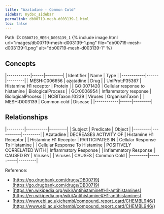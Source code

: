 ```yaml
---
title: "Azatadine - Common Cold"
sidebar: mydoc_sidebar
permalink: db00719-mesh-d003139-1.html
toc: false 
---
```



Path ID: `DB00719_MESH_D003139_1`
{% include image.html url="images/db00719-mesh-d003139-1.png" file="db00719-mesh-d003139-1.png" alt="db00719-mesh-d003139-1" %}

## Concepts

|------------|------|---------|
| Identifier | Name | Type    |
|------------|------|---------|
| MESH:C006656 | azatadine | Drug |
| UniProt:P35367 | Histamine H1 receptor | Protein |
| GO:0071420 | Cellular response to histamine | BiologicalProcess |
| GO:0006954 | Inflammatory response | BiologicalProcess |
| NCBITaxon:10239 | Viruses | OrganismTaxon |
| MESH:D003139 | Common cold | Disease |
|------------|------|---------|

## Relationships

|---------|-----------|---------|
| Subject | Predicate | Object  |
|---------|-----------|---------|
| Azatadine | DECREASES ACTIVITY OF | Histamine H1 Receptor |
| Histamine H1 Receptor | PARTICIPATES IN | Cellular Response To Histamine |
| Cellular Response To Histamine | POSITIVELY CORRELATED WITH | Inflammatory Response |
| Inflammatory Response | CAUSED BY | Viruses |
| Viruses | CAUSES | Common Cold |
|---------|-----------|---------|

Reference: 
  - [https://go.drugbank.com/drugs/DB00719](https://go.drugbank.com/drugs/DB00719)
  - [https://en.wikipedia.org/wiki/Antihistamine#H1-antihistamines](https://en.wikipedia.org/wiki/Antihistamine#H1-antihistamines)
  - [https://www.ebi.ac.uk/chembl/compound_report_card/CHEMBL946/](https://www.ebi.ac.uk/chembl/compound_report_card/CHEMBL946/)
